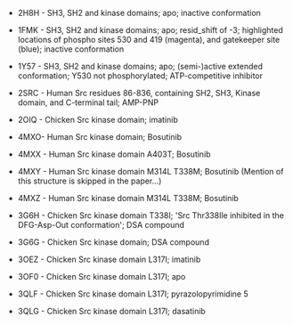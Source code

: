 * 2H8H - SH3, SH2 and kinase domains; apo; inactive conformation
* 1FMK - SH3, SH2 and kinase domains; apo; resid\_shift of -3; highlighted locations of phospho sites 530 and 419 (magenta), and gatekeeper site (blue); inactive conformation
* 1Y57 - SH3, SH2 and kinase domains; apo; (semi-)active extended conformation; Y530 not phosphorylated; ATP-competitive inhibitor

* 2SRC - Human Src residues 86-836, containing SH2, SH3, Kinase domain, and C-terminal tail; AMP-PNP
* 2OIQ - Chicken Src kinase domain; imatinib
* 4MXO-  Human Src kinase domain; Bosutinib
* 4MXX - Human Src kinase domain A403T; Bosutinib
* 4MXY - Human Src kinase domain M314L T338M; Bosutinib (Mention of this structure is skipped in the paper...)
* 4MXZ - Human Src kinase domain M314L T338M; Bosutinib
* 3G6H - Chicken Src kinase domain T338I; 'Src Thr338Ile inhibited in the DFG-Asp-Out conformation'; DSA compound
* 3G6G - Chicken Src kinase domain; DSA compound
* 3OEZ - Chicken Src kinase domain L317I; imatinib
* 3OF0 - Chicken Src kinase domain L317I; apo
* 3QLF - Chicken Src kinase domain L317I; pyrazolopyrimidine 5
* 3QLG - Chicken Src kinase domain L317I; dasatinib